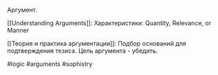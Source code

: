 Аргумент.

[[Understanding Arguments]]: Характеристики: Quantity, Relevance, or Manner

[[Теория и практика аргументации]]: Подбор оснований для подтверждения тезиса. Цель аргумента - убедить.

#logic #arguments #sophistry 